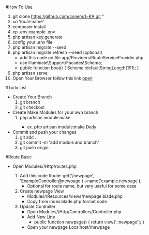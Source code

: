 #How To Use
1. git clone https://github.com/cooem/L-KA.git "<local-name>
2. cd 'local-name'
3. composer install
4. cp .env.example .env
5. php artisan key:generate
6. config your .env file
7. php artisan migrate --seed
8. php artisan migrate:refresh --seed (optional)
    + add this code on file app/Providers/RouteServiceProvider.php
    + use Illuminate\Support\Facades\Schema;
    + public function boot() 
      {
          Schema::defaultStringLength(191);
      }
9. php artisan serve
10. Open Your Browser follow this link [open](localhost:8000)

#Todo List
+ Create Your Branch
    1. git branch <name-branch>
    2. git checkout <name-branch>
+ Create Make Modules for your own branch
    1. php artisan module:make <module-name>
        + ex. php artisan module:make Dedy
+ Commit and push your changes
    1. git add .
    2. git commit -m 'add module and branch'
    3. git push origin <branch-name>         

#Route Basic
+ Open Modules/<module-name>/Http/routes.php
    1. Add this code Route::get('/newpage', 'ExampleController@newpage')->name('example.newpage');
        + Optional for route name, but very useful for some case
    2. Create newpage View
        + Modules/<module-name>/Resources/views/newpage.blade.php
        + Copy from index.blade.php format code
    3. Update Controller 
        + Open Modules/<module-name>/Http/Controllers/<module-name>Controller.php
        + Add New Line 
            + public function newpage()
                {
                    return view('<module-name>::newpage');
                }
        + Open your newpage Localhost/<module-name>/newpage 
